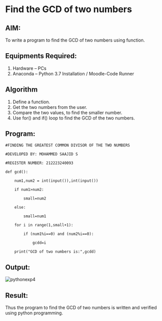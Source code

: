 # Find the GCD of two numbers

## AIM:
To write a program to find the GCD of two numbers using function.

## Equipments Required:
1. Hardware – PCs
2. Anaconda – Python 3.7 Installation / Moodle-Code Runner

## Algorithm
1. Define a function.
2. Get the two numbers from the user.
3. Compare the two values, to find the smaller number.
4. Use for() and if() loop to find the GCD of the two numbers.

## Program:
```
#FINDING THE GREATEST COMMON DIVISOR OF THE TWO NUMBERS

#DEVELOPED BY: MOHAMMED SAAJID S

#REGISTER NUMBER: 212223240093

def gcd():

    num1,num2 = int(input()),int(input())

    if num1>num2:

        small=num2

    else:

        small=num1

    for i in range(1,small+1):

        if (num1%i==0) and (num2%i==0):

            gcdd=i

    print("GCD of two numbers is:",gcdd)        

```

## Output:


![pythonexp4](https://github.com/Confusion7/GCD-of-two-numbers/assets/141727149/1e504fd9-adbe-426d-8416-8d48fe3c25b5)


## Result:
Thus the program to find the GCD of two numbers is written and verified using python programming.
